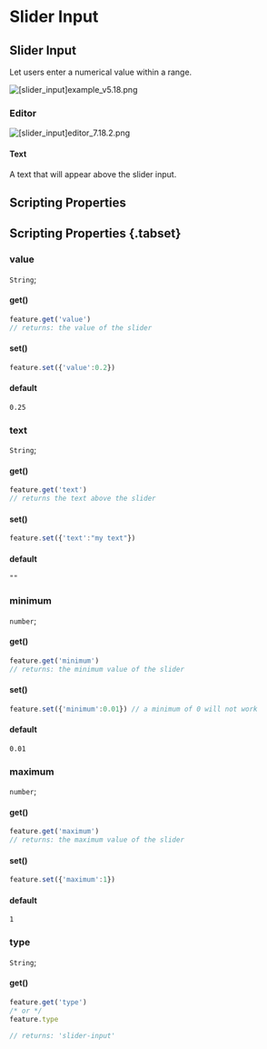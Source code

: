 # Slider Input

## Slider Input

Let users enter a numerical value within a range.

![[slider_input]example_v5.18.png](/features/[slider_input]example_v5.18.png)

### Editor
![[slider_input]editor_7.18.2.png](/features/[slider_input]editor_7.18.2.png)

#### Text

A text that will appear above the slider input.

## Scripting Properties
## Scripting Properties {.tabset}
### value
`String`; 

#### get()

```js
feature.get('value')
// returns: the value of the slider
```

#### set()

```js
feature.set({'value':0.2})
```

#### default

`0.25`

### text
`String`; 

#### get()

```js
feature.get('text')
// returns the text above the slider
```

#### set()

```js
feature.set({'text':"my text"})
```

#### default

`""`

### minimum
`number`; 

#### get()

```js
feature.get('minimum')
// returns: the minimum value of the slider
```

#### set()

```js
feature.set({'minimum':0.01}) // a minimum of 0 will not work
```

#### default

`0.01`

### maximum
`number`; 

#### get()

```js
feature.get('maximum')
// returns: the maximum value of the slider
```

#### set()

```js
feature.set({'maximum':1})
```

#### default

`1`


### type
`String`;

#### get()

```js
feature.get('type')
/* or */
feature.type

// returns: 'slider-input'
```
